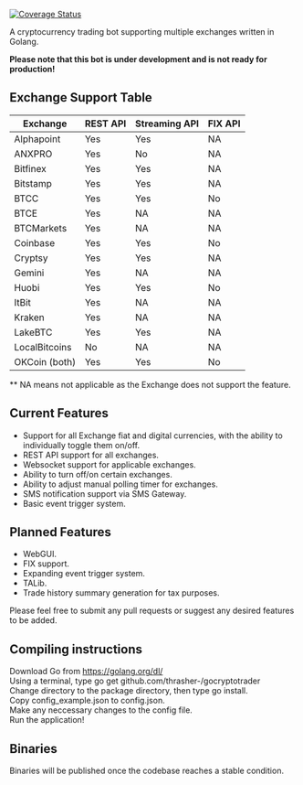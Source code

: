 [![Coverage Status](https://coveralls.io/repos/github/thrasher-/gocryptotrader/badge.svg?branch=master)](https://coveralls.io/github/thrasher-/gocryptotrader?branch=master)

A cryptocurrency trading bot supporting multiple exchanges written in Golang. 

**Please note that this bot is under development and is not ready for production!**

## Exchange Support Table

| Exchange | REST API | Streaming API | FIX API |
|----------|------|-----------|-----|
| Alphapoint | Yes  | Yes        | NA  |
| ANXPRO | Yes  | No        | NA  |
| Bitfinex | Yes  | Yes        | NA  |
| Bitstamp | Yes  | Yes       | NA  |
| BTCC | Yes  | Yes     | No  |
| BTCE     | Yes  | NA        | NA  |
| BTCMarkets | Yes | NA       | NA  |
| Coinbase | Yes | Yes | No|
| Cryptsy | Yes | Yes | NA|
| Gemini | Yes | NA | NA |
| Huobi | Yes | Yes |No
| ItBit | Yes | NA | NA |
| Kraken | Yes | NA | NA
| LakeBTC | Yes | Yes | NA
| LocalBitcoins | No | NA | NA
|OKCoin (both) | Yes | Yes | No

** NA means not applicable as the Exchange does not support the feature.

## Current Features
+ Support for all Exchange fiat and digital currencies, with the ability to individually toggle them on/off.
+ REST API support for all exchanges.
+ Websocket support for applicable exchanges.
+ Ability to turn off/on certain exchanges.
+ Ability to adjust manual polling timer for exchanges.
+ SMS notification support via SMS Gateway.
+ Basic event trigger system.

## Planned Features
+ WebGUI.
+ FIX support.
+ Expanding event trigger system.
+ TALib.
+ Trade history summary generation for tax purposes.

Please feel free to submit any pull requests or suggest any desired features to be added.

## Compiling instructions
Download Go from https://golang.org/dl/  
Using a terminal, type go get github.com/thrasher-/gocryptotrader  
Change directory to the package directory, then type go install.  
Copy config_example.json to config.json.  
Make any neccessary changes to the config file.  
Run the application!  

## Binaries
Binaries will be published once the codebase reaches a stable condition.

